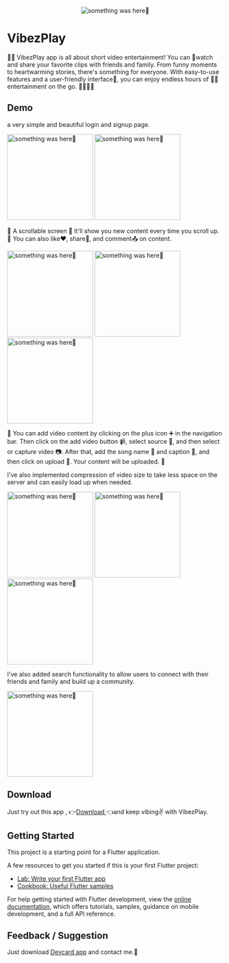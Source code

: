 
<p align="center">
    <img src="https://github.com/Priyank-Bhagat/vibezplay/assets/115228605/02e98d38-f5d7-40f3-9cff-a476b86309ef" alt="something was here🤔">
</p>

# VibezPlay


📱🎥 VibezPlay app is all about short video entertainment! You can 👀watch and share your favorite clips with friends and family. From funny moments to heartwarming stories, there's something for everyone. With easy-to-use features and a user-friendly interface📲, you can enjoy endless hours of 🎉🎊entertainment on the go. 🚶‍♂️🚶‍♀️

## Demo

a very simple and beautiful login and signup page.

<p> 
  <img width="200" src="https://github.com/Priyank-Bhagat/vibezplay/assets/115228605/002f6cd3-9412-4341-a951-f49a34d5a23b" alt="something was here🤔">
    <img width="200" src="https://github.com/Priyank-Bhagat/vibezplay/assets/115228605/8bd1cdb5-7b51-4595-bd66-c1fced72c91b" alt="something was here🤔">
</p>


📜 A scrollable screen 📜
It'll show you new content every time you scroll up. 👀
You can also like❤️, share💬, and comment📤 on content.

<p>
  <img width="200" src="https://github.com/Priyank-Bhagat/vibezplay/assets/115228605/4e537117-68f9-405d-a1a3-6e1778bf2641" alt="something was here🤔">
      <img width="200" src="https://github.com/Priyank-Bhagat/vibezplay/assets/115228605/c037eddd-1934-4214-bbab-a876a0c29c85" alt="something was here🤔">
    <img width="200" src="https://github.com/Priyank-Bhagat/vibezplay/assets/115228605/3bcbd306-ae50-4e97-a8a0-fd0326eb8dba" alt="something was here🤔">
</p>

🎥 You can add video content by clicking on the plus icon ➕ in the navigation bar.
Then click on the add video button 📹, select source 📂, and then select or capture video 📷.
After that, add the song name 🎵 and caption 📝, and then click on upload 🚀.
Your content will be uploaded. 🎉

I've also implemented compression of video size to take less space on the server and can easily load up when needed.

<p>
  <img width="200" src="https://github.com/Priyank-Bhagat/vibezplay/assets/115228605/869b1f9c-7eb4-4d56-a685-8d8030159a45" alt="something was here🤔">
      <img width="200" src="https://github.com/Priyank-Bhagat/vibezplay/assets/115228605/c1a6e769-5d59-4900-91e7-809480c51e4d" alt="something was here🤔">
    <img width="200" src="https://github.com/Priyank-Bhagat/vibezplay/assets/115228605/7b7a3d5d-3cd9-45c4-b8c4-6c3ccb8c9126" alt="something was here🤔">
</p>



I've also added search functionality to allow users to connect with their friends and family and build up a community.

<p>
  <img width="200" src="https://github.com/Priyank-Bhagat/vibezplay/assets/115228605/22a800b1-543e-4dd7-85e9-846deeab02b8" alt="something was here🤔">
</p>





## Download
Just try out this app , 
👉[Download ]()👈and keep vibing✌️ with VibezPlay.



## Getting Started

This project is a starting point for a Flutter application.

A few resources to get you started if this is your first Flutter project:

- [Lab: Write your first Flutter app](https://docs.flutter.dev/get-started/codelab)
- [Cookbook: Useful Flutter samples](https://docs.flutter.dev/cookbook)

For help getting started with Flutter development, view the
[online documentation](https://docs.flutter.dev/), which offers tutorials,
samples, guidance on mobile development, and a full API reference.


## Feedback / Suggestion
Just download [Devcard app](https://github.com/Priyank-Bhagat/dev_card) and contact me.🤗
